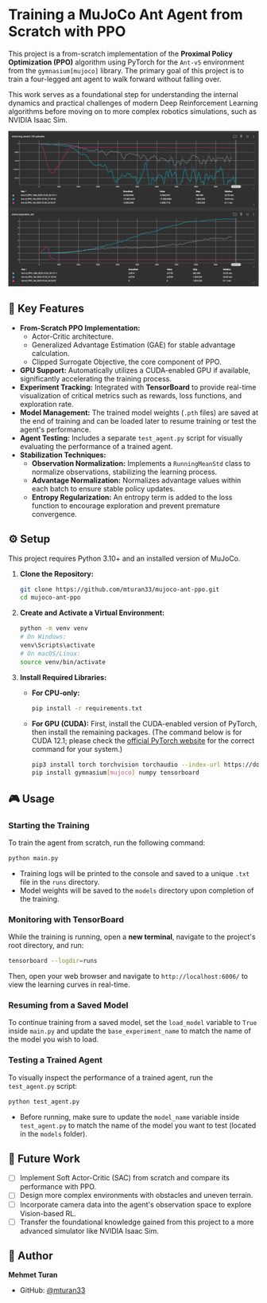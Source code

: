 # Training a MuJoCo Ant Agent from Scratch with PPO

This project is a from-scratch implementation of the **Proximal Policy Optimization (PPO)** algorithm using PyTorch for the `Ant-v5` environment from the `gymnasium[mujoco]` library. The primary goal of this project is to train a four-legged ant agent to walk forward without falling over.

This work serves as a foundational step for understanding the internal dynamics and practical challenges of modern Deep Reinforcement Learning algorithms before moving on to more complex robotics simulations, such as NVIDIA Isaac Sim.

![TensorBoard Graphs](assets/tensorboard_screenshot.png)

## 🚀 Key Features

- **From-Scratch PPO Implementation:**
    - Actor-Critic architecture.
    - Generalized Advantage Estimation (GAE) for stable advantage calculation.
    - Clipped Surrogate Objective, the core component of PPO.
- **GPU Support:** Automatically utilizes a CUDA-enabled GPU if available, significantly accelerating the training process.
- **Experiment Tracking:** Integrated with **TensorBoard** to provide real-time visualization of critical metrics such as rewards, loss functions, and exploration rate.
- **Model Management:** The trained model weights (`.pth` files) are saved at the end of training and can be loaded later to resume training or test the agent's performance.
- **Agent Testing:** Includes a separate `test_agent.py` script for visually evaluating the performance of a trained agent.
- **Stabilization Techniques:**
    - **Observation Normalization:** Implements a `RunningMeanStd` class to normalize observations, stabilizing the learning process.
    - **Advantage Normalization:** Normalizes advantage values within each batch to ensure stable policy updates.
    - **Entropy Regularization:** An entropy term is added to the loss function to encourage exploration and prevent premature convergence.

## ⚙️ Setup

This project requires Python 3.10+ and an installed version of MuJoCo.

1.  **Clone the Repository:**
    ```bash
    git clone https://github.com/mturan33/mujoco-ant-ppo.git
    cd mujoco-ant-ppo
    ```

2.  **Create and Activate a Virtual Environment:**
    ```bash
    python -m venv venv
    # On Windows:
    venv\Scripts\activate
    # On macOS/Linux:
    source venv/bin/activate
    ```

3.  **Install Required Libraries:**
    - **For CPU-only:**
        ```bash
        pip install -r requirements.txt
        ```
    - **For GPU (CUDA):** First, install the CUDA-enabled version of PyTorch, then install the remaining packages. (The command below is for CUDA 12.1; please check the [official PyTorch website](https://pytorch.org/get-started/locally/) for the correct command for your system.)
        ```bash
        pip3 install torch torchvision torchaudio --index-url https://download.pytorch.org/whl/cu121
        pip install gymnasium[mujoco] numpy tensorboard
        ```

## 🎮 Usage

### Starting the Training

To train the agent from scratch, run the following command:
```bash
python main.py
```
- Training logs will be printed to the console and saved to a unique `.txt` file in the `runs` directory.
- Model weights will be saved to the `models` directory upon completion of the training.

### Monitoring with TensorBoard

While the training is running, open a **new terminal**, navigate to the project's root directory, and run:
```bash
tensorboard --logdir=runs
```
Then, open your web browser and navigate to `http://localhost:6006/` to view the learning curves in real-time.

### Resuming from a Saved Model

To continue training from a saved model, set the `load_model` variable to `True` inside `main.py` and update the `base_experiment_name` to match the name of the model you wish to load.

### Testing a Trained Agent

To visually inspect the performance of a trained agent, run the `test_agent.py` script:
```bash
python test_agent.py
```
- Before running, make sure to update the `model_name` variable inside `test_agent.py` to match the name of the model you want to test (located in the `models` folder).

## 📝 Future Work

- [ ] Implement Soft Actor-Critic (SAC) from scratch and compare its performance with PPO.
- [ ] Design more complex environments with obstacles and uneven terrain.
- [ ] Incorporate camera data into the agent's observation space to explore Vision-based RL.
- [ ] Transfer the foundational knowledge gained from this project to a more advanced simulator like NVIDIA Isaac Sim.

## 👤 Author

**Mehmet Turan**
- GitHub: [@mturan33](https://github.com/mturan33)